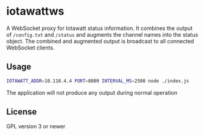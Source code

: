 # iotawattws

A WebSocket proxy for Iotawatt status information. It combines the output of `/config.txt` and `/status`
and augments the channel names into the status object. The combined and augmented output is 
broadcast to all connected WebSocket clients.

## Usage

```bash
IOTAWATT_ADDR=10.110.4.4 PORT=8009 INTERVAL_MS=2500 node ./index.js
```

The application will not produce any output during normal operation

## License

GPL version 3 or newer
